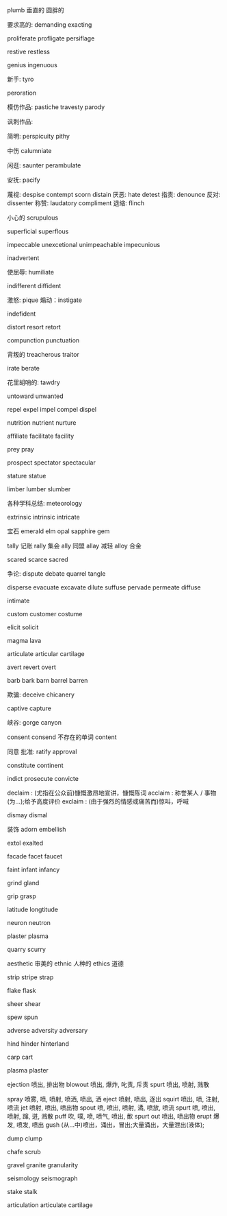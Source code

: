 plumb
垂直的
圆胖的

要求高的:
demanding exacting

proliferate
profligate
persiflage

restive
restless

genius
ingenuous

新手:
tyro

peroration

模仿作品:
pastiche
travesty
parody 

讽刺作品:

简明:
perspicuity
pithy

中伤
calumniate

闲逛:
saunter
perambulate

安抚:
pacify

蔑视: despise contempt scorn distain
厌恶: hate detest
指责: denounce
反对: dissenter
称赞:
laudatory
compliment
退缩: flinch

小心的
scrupulous

superficial
superflous

impeccable
unexcetional
unimpeachable
impecunious

inadvertent

使屈辱:
humiliate

indifferent
diffident

激怒: pique
煽动：instigate

indefident

distort
resort
retort

compunction
punctuation

背叛的
treacherous
traitor

irate
berate

花里胡哨的:
tawdry

untoward
unwanted

repel
expel
impel
compel
dispel

nutrition
nutrient
nurture

affiliate
facilitate
facility

prey
pray

prospect
spectator
spectacular

stature
statue

limber
lumber
slumber

各种学科总结:
meteorology

extrinsic
intrinsic
intricate

宝石
emerald
elm
opal
sapphire
gem


tally 记账
rally 集会
ally 同盟
allay 减轻
alloy 合金

scared
scarce
sacred

争论:
dispute
debate
quarrel
tangle


disperse
evacuate excavate
dilute
suffuse
pervade
permeate
diffuse

intimate


custom
customer
costume

elicit
solicit

magma
lava

articulate
articular
cartilage

avert
revert
overt

barb
bark
barn
barrel
barren

欺骗:
deceive
chicanery

captive
capture

峡谷:
gorge
canyon

consent
consend 不存在的单词
content

同意 批准:
ratify
approval

constitute
continent

indict
prosecute
convicte

declaim : (尤指在公众前)慷慨激昂地宣讲，慷慨陈词
acclaim : 称誉某人 / 事物(为…);给予高度评价
exclaim : (由于强烈的情感或痛苦而)惊叫，呼喊

dismay
dismal

装饰
adorn
embellish

extol
exalted


facade
facet
faucet

faint
infant
infancy

grind
gland

grip
grasp

latitude
longtitude

neuron
neutron

plaster
plasma

quarry
scurry

aesthetic 审美的
ethnic 人种的
ethics 道德

strip
stripe
strap

flake
flask

sheer
shear

spew
spun

adverse
adversity
adversary

hind
hinder
hinterland

carp
cart

plasma
plaster

ejection 喷出, 排出物
blowout 喷出, 爆炸, 叱责, 斥责
spurt 喷出, 喷射, 溅散

spray 喷雾, 喷, 喷射, 喷洒, 喷出, 洒
eject 喷射, 喷出, 逐出
squirt 喷出, 喷, 注射, 喷流
jet 喷射, 喷出, 喷出物
spout 喷, 喷出, 喷射, 潏, 喷放, 喷流
spurt 喷, 喷出, 喷射, 蹿, 迸, 溅散
puff 吹, 噗, 喷, 喷气, 喷出, 歕
spurt out 喷出, 喷出物
erupt 爆发, 喷发, 喷出
gush (从…中)喷出，涌出，冒出;大量涌出，大量泄出(液体);

dump
clump

chafe
scrub

gravel
granite
granularity

seismology
seismograph

stake
stalk

articulation
articulate
cartilage

